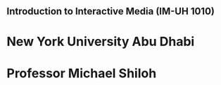 ## Introduction to Interactive Media (IM-UH 1010)
# New York University Abu Dhabi
# Professor Michael Shiloh
